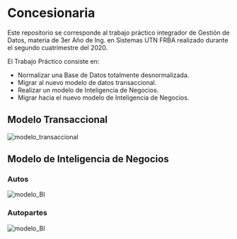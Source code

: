 # Concesionaria


Este repositorio se corresponde al trabajo práctico integrador de Gestión de Datos, materia de 3er Año de Ing. en Sistemas UTN FRBA realizado durante el segundo cuatrimestre del 2020.

El Trabajo Práctico consiste en:

- Normalizar una Base de Datos totalmente desnormalizada.
- Migrar al nuevo modelo de datos transaccional.
- Realizar un modelo de Inteligencia de Negocios.
- Migrar hacia el nuevo modelo de Inteligencia de Negocios.


## Modelo Transaccional

![modelo_transaccional](https://github.com/SwaXTech/Concesionaria/blob/master/images/DER%20-%20Modelo%20Transaccional.png)


## Modelo de Inteligencia de Negocios

### Autos

![modelo_BI](https://github.com/SwaXTech/Concesionaria/blob/master/images/DER%20-%20BI%20-%20Autos.png)

### Autopartes

![modelo_BI](https://github.com/SwaXTech/Concesionaria/blob/master/images/DER%20-%20BI%20%20-%20Autopartes.png)
